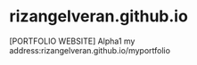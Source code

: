 # rizangelveran.github.io
[PORTFOLIO WEBSITE] Alpha1
my address:rizangelveran.github.io/myportfolio
